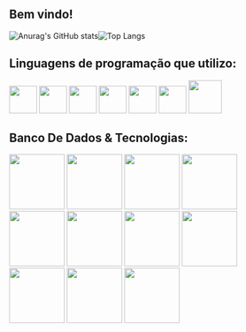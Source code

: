 ## Bem vindo!
![Anurag's GitHub stats](https://github-readme-stats.vercel.app/api?username=elcioangelo&show_icons=true&theme=dark)![Top Langs](https://github-readme-stats.vercel.app/api/top-langs/?username=elcioangelo&layout=compact)

## Linguagens de programação que utilizo: 
<img src="https://cdn.jsdelivr.net/npm/programming-languages-logos/src/javascript/javascript.png" height="50"> <img src="https://cdn.jsdelivr.net/npm/programming-languages-logos/src/typescript/typescript.png" height="50"> <img src="https://cdn.jsdelivr.net/npm/programming-languages-logos/src/php/php.png" height="50"> <img src="https://cdn.jsdelivr.net/npm/programming-languages-logos/src/ruby/ruby.png" height="50"> <img src="https://cdn.jsdelivr.net/npm/programming-languages-logos/src/java/java.png" height="50"> <img src="https://cdn.jsdelivr.net/npm/programming-languages-logos/src/python/python.png" height="50"> <i class="devicon-linux-plain colored"></i> <img src="https://cdn.jsdelivr.net/gh/devicons/devicon@latest/icons/crystal/crystal-original.svg" width="60" height="60"/> 
          
## Banco De Dados & Tecnologias: 
<img src="https://cdn.jsdelivr.net/gh/devicons/devicon@latest/icons/linux/linux-original.svg" height="100" width="100" /> <img src="https://cdn.jsdelivr.net/gh/devicons/devicon@latest/icons/postgresql/postgresql-original-wordmark.svg" height="100" width="100"/> <img src="https://cdn.jsdelivr.net/gh/devicons/devicon@latest/icons/mongodb/mongodb-original-wordmark.svg" height="100" width="100" /> <img src="https://cdn.jsdelivr.net/gh/devicons/devicon@latest/icons/mysql/mysql-original-wordmark.svg" height="100" width="100"/> <img src="https://cdn.jsdelivr.net/gh/devicons/devicon@latest/icons/rails/rails-plain-wordmark.svg" height="100" width="100" /> <img src="https://cdn.jsdelivr.net/gh/devicons/devicon@latest/icons/nestjs/nestjs-original-wordmark.svg" height="100" width="100" /> <img src="https://cdn.jsdelivr.net/gh/devicons/devicon@latest/icons/react/react-original-wordmark.svg" height="100" width="100" /> <img src="https://cdn.jsdelivr.net/gh/devicons/devicon@latest/icons/laravel/laravel-original-wordmark.svg" height="100" width="100" /> <img src="https://cdn.jsdelivr.net/gh/devicons/devicon@latest/icons/django/django-plain-wordmark.svg" height="100" width="100"/> <img src="https://cdn.jsdelivr.net/gh/devicons/devicon@latest/icons/docker/docker-original-wordmark.svg" height="100" width="100" /> <img src="https://cdn.jsdelivr.net/gh/devicons/devicon@latest/icons/composer/composer-original.svg" width="100" height="100"/>
          
          
          
          
          
          
          
          
          
          
          
